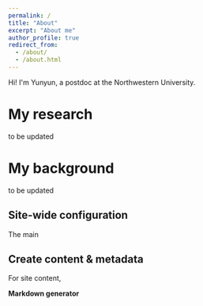 ```yaml
---
permalink: /
title: "About"
excerpt: "About me"
author_profile: true
redirect_from: 
  - /about/
  - /about.html
---
```


Hi! I'm Yunyun, a postdoc at the Northwestern University.

My research
======
to be updated

My background
======
to be updated

Site-wide configuration
------
The main 

Create content & metadata
------
For site content, 

**Markdown generator**



